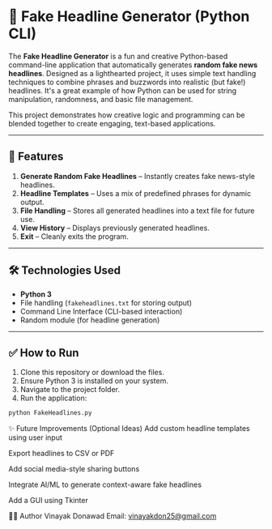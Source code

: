 # 📰 Fake Headline Generator (Python CLI)

The **Fake Headline Generator** is a fun and creative Python-based command-line application that automatically generates **random fake news headlines**. Designed as a lighthearted project, it uses simple text handling techniques to combine phrases and buzzwords into realistic (but fake!) headlines. It's a great example of how Python can be used for string manipulation, randomness, and basic file management.

This project demonstrates how creative logic and programming can be blended together to create engaging, text-based applications.

---

## 🚀 Features

1. **Generate Random Fake Headlines** – Instantly creates fake news-style headlines.
2. **Headline Templates** – Uses a mix of predefined phrases for dynamic output.
3. **File Handling** – Stores all generated headlines into a text file for future use.
4. **View History** – Displays previously generated headlines.
5. **Exit** – Cleanly exits the program.

---

## 🛠️ Technologies Used

- **Python 3**
- File handling (`fakeheadlines.txt` for storing output)
- Command Line Interface (CLI-based interaction)
- Random module (for headline generation)

---

## ✅ How to Run

1. Clone this repository or download the files.
2. Ensure Python 3 is installed on your system.
3. Navigate to the project folder.
4. Run the application:

```bash
python FakeHeadlines.py

```
✨ Future Improvements (Optional Ideas)
Add custom headline templates using user input

Export headlines to CSV or PDF

Add social media-style sharing buttons

Integrate AI/ML to generate context-aware fake headlines

Add a GUI using Tkinter

👨‍💻 Author
Vinayak Donawad
Email: vinayakdon25@gmail.com
